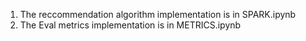 1. The reccommendation algorithm implementation is in SPARK.ipynb
2. The Eval metrics implementation is in METRICS.ipynb
